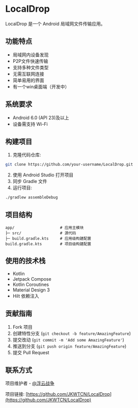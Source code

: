 # LocalDrop

LocalDrop 是一个 Android 局域网文件传输应用。

## 功能特点

- 局域网内设备发现
- P2P文件快速传输
- 支持多种文件类型
- 无需互联网连接
- 简单易用的界面
- 有一个win桌面端（开发中）

## 系统要求

- Android 6.0 (API 23)及以上
- 设备需支持 Wi-Fi

## 构建项目

1. 克隆代码仓库:

```bash
git clone https://github.com/your-username/LocalDrop.git
```

2. 使用 Android Studio 打开项目
3. 同步 Gradle 文件
4. 运行项目:

```bash
./gradlew assembleDebug
```

## 项目结构

```
app/                    # 应用主模块
├─ src/                 # 源代码
├─ build.gradle.kts     # 应用级构建配置
build.gradle.kts        # 项目级构建配置
```

## 使用的技术栈

- Kotlin
- Jetpack Compose
- Kotlin Coroutines
- Material Design 3
- Hilt 依赖注入

## 贡献指南

1. Fork 项目
2. 创建特性分支 (`git checkout -b feature/AmazingFeature`)
3. 提交改动 (`git commit -m 'Add some AmazingFeature'`)
4. 推送到分支 (`git push origin feature/AmazingFeature`)
5. 提交 Pull Request

## 联系方式

项目维护者 - [@浮云战争](https://github.com/JKWTCN)

项目链接: [https://github.com/JKWTCN/LocalDrop](https://github.com/JKWTCN/LocalDrop)

